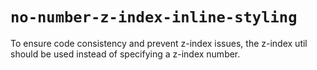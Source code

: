 # `no-number-z-index-inline-styling`

To ensure code consistency and prevent z-index issues, the z-index util should be used instead of specifying a z-index number.
